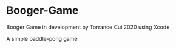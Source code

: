 # Booger-Game

Booger Game in development by Torrance Cui 2020 using Xcode

A simple paddle-pong game
